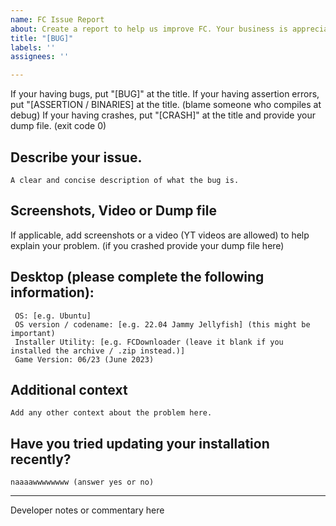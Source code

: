 ```yaml
---
name: FC Issue Report
about: Create a report to help us improve FC. Your business is appreciated :)
title: "[BUG]"
labels: ''
assignees: ''

---
```


If your having bugs, put "[BUG]" at the title.
If your having assertion errors, put "[ASSERTION / BINARIES] at the title. (blame someone who compiles at debug)
If your having crashes, put "[CRASH]" at the title and provide your dump file. (exit code 0)

## Describe your issue.
```
A clear and concise description of what the bug is.
```

## Screenshots, Video or Dump file
If applicable, add screenshots or a video (YT videos are allowed) to help explain your problem. (if you crashed provide your dump file here)

## Desktop (please complete the following information):
```
 OS: [e.g. Ubuntu]
 OS version / codename: [e.g. 22.04 Jammy Jellyfish] (this might be important)
 Installer Utility: [e.g. FCDownloader (leave it blank if you installed the archive / .zip instead.)]
 Game Version: 06/23 (June 2023)
```

## Additional context
```
Add any other context about the problem here.
```

## Have you tried updating your installation recently?
```
naaaawwwwwwww (answer yes or no)
```

----

Developer notes or commentary here
